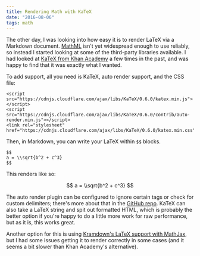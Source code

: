 ```yaml
---
title: Rendering Math with KaTeX
date: "2016-08-06"
tags: math
---
```


The other day, I was looking into how easy it is to render LaTeX via a Markdown document. [MathML](https://www.w3.org/Math/) isn't yet widespread enough to use reliably, so instead I started looking at some of the third-party libraries available. I had looked at [KaTeX from Khan Academy](https://github.com/Khan/KaTeX) a few times in the past, and was happy to find that it was exactly what I wanted.

<!--more-->

To add support, all you need is KaTeX, auto render support, and the CSS file:

```
<script src="https://cdnjs.cloudflare.com/ajax/libs/KaTeX/0.6.0/katex.min.js"></script>
<script src="https://cdnjs.cloudflare.com/ajax/libs/KaTeX/0.6.0/contrib/auto-render.min.js"></script>
<link rel="stylesheet" href="https://cdnjs.cloudflare.com/ajax/libs/KaTeX/0.6.0/katex.min.css">
```

Then, in Markdown, you can write your LaTeX within `$$` blocks.

```
$$
a = \\sqrt{b^2 + c^3}
$$
```

This renders like so:

$$
a = \\sqrt{b^2 + c^3}
$$

The auto render plugin can be configured to ignore certain tags or check for custom delimiters; there's more about that in the [GitHub repo](https://github.com/Khan/KaTeX/tree/master/contrib/auto-render). KaTeX can also take a LaTeX string and spit out formatted HTML, which is probably the better option if you're happy to do a little more work for raw performance, but as it is, this works great.

Another option for this is using [Kramdown's LaTeX support with MathJax](http://blog.riemann.cc/style-features-demo/), but I had some issues getting it to render correctly in some cases (and it seems a bit slower than Khan Academy's alternative).
